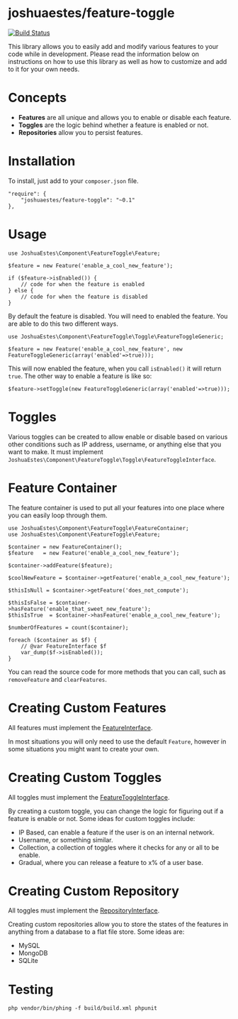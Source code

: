 joshuaestes/feature-toggle
==========================

[![Build Status](https://travis-ci.org/JoshuaEstes/FeatureToggle.png?branch=master)](https://travis-ci.org/JoshuaEstes/FeatureToggle)

This library allows you to easily add and modify various features to your code
while in development. Please read the information below on instructions on how
to use this library as well as how to customize and add to it for your own needs.

# Concepts

* **Features** are all unique and allows you to enable or disable each feature.
* **Toggles** are the logic behind whether a feature is enabled or not.
* **Repositories** allow you to persist features.

# Installation

To install, just add to your `composer.json` file.

    "require": {
        "joshuaestes/feature-toggle": "~0.1"
    },

# Usage

    use JoshuaEstes\Component\FeatureToggle\Feature;

    $feature = new Feature('enable_a_cool_new_feature');

    if ($feature->isEnabled()) {
        // code for when the feature is enabled
    } else {
        // code for when the feature is disabled
    }

By default the feature is disabled. You will need to enabled the
feature. You are able to do this two different ways.

    use JoshuaEstes\Component\FeatureToggle\Toggle\FeatureToggleGeneric;

    $feature = new Feature('enable_a_cool_new_feature', new FeatureToggleGeneric(array('enabled'=>true)));

This will now enabled the feature, when you call `isEnabled()` it will return `true`. The
other way to enable a feature is like so:

    $feature->setToggle(new FeatureToggleGeneric(array('enabled'=>true)));

# Toggles

Various toggles can be created to allow enable or disable based on various
other conditions such as IP address, username, or anything else that you want
to make. It must implement `JoshuaEstes\Component\FeatureToggle\Toggle\FeatureToggleInterface`.

# Feature Container

The feature container is used to put all your features into one place where you
can easily loop through them.

    use JoshuaEstes\Component\FeatureToggle\FeatureContainer;
    use JoshuaEstes\Component\FeatureToggle\Feature;

    $container = new FeatureContainer();
    $feature   = new Feature('enable_a_cool_new_feature');

    $container->addFeature($feature);

    $coolNewFeature = $container->getFeature('enable_a_cool_new_feature');

    $thisIsNull = $container->getFeature('does_not_compute');

    $thisIsFalse = $container->hasFeature('enable_that_sweet_new_feature');
    $thisIsTrue  = $container->hasFeature('enable_a_cool_new_feature');

    $numberOfFeatures = count($container);

    foreach ($container as $f) {
        // @var FeatureInterface $f
        var_dump($f->isEnabled());
    }

You can read the source code for more methods that you can call, such as
`removeFeature` and `clearFeatures`.

# Creating Custom Features

All features must implement the [FeatureInterface](https://github.com/JoshuaEstes/FeatureToggle/blob/master/src/JoshuaEstes/Component/FeatureToggle/FeatureInterface.php).

In most situations you will only need to use the default `Feature`, however in
some situations you might want to create your own.

# Creating Custom Toggles

All toggles must implement the [FeatureToggleInterface](https://github.com/JoshuaEstes/FeatureToggle/blob/master/src/JoshuaEstes/Component/FeatureToggle/Toggle/FeatureToggleInterface.php).

By creating a custom toggle, you can change the logic for figuring out if a
feature is enable or not. Some ideas for custom toggles include:

* IP Based, can enable a feature if the user is on an internal network.
* Username, or something similar.
* Collection, a collection of toggles where it checks for any or all to be enable.
* Gradual, where you can release a feature to x% of a user base.

# Creating Custom Repository

All toggles must implement the [RepositoryInterface](https://github.com/JoshuaEstes/FeatureToggle/blob/master/src/JoshuaEstes/Component/FeatureToggle/Repository/RepositoryInterface.php).

Creating custom repositories allow you to store the states of the features
in anything from a database to a flat file store. Some ideas are:

* MySQL
* MongoDB
* SQLite

# Testing

    php vendor/bin/phing -f build/build.xml phpunit

